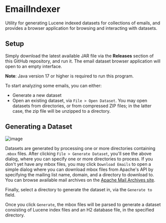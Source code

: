 # EmailIndexer
Utility for generating Lucene indexed datasets for collections of emails, and provides a browser application for browsing and interacting with datasets.

## Setup
Simply download the latest available JAR file via the **Releases** section of this GitHub repository, and run it. The email dataset browser application will open to an empty interface.

**Note**: Java version 17 or higher is required to run this program.

To start analyzing some emails, you can either:
- Generate a new dataset
- Open an existing dataset, via `File > Open Dataset`. You may open datasets from directories, or from compressed ZIP files; in the latter case, the zip file will be unzipped to a directory.

## Generating a Dataset
![image](https://user-images.githubusercontent.com/9953867/160172140-2c91753d-d1b1-42ee-8907-ba108360cd68.png)

Datasets are generated by processing one or more directories containing `.mbox` files. After clicking `File > Generate Dataset`, you'll see the above dialog, where you can specify one or more directories to process. If you don't yet have any mbox files, you may click `Download Emails` to open a simple dialog where you can download mbox files from Apache's API by specifying the mailing list name, domain, and a directory to download to. You can browse available mail archives on the [Apache Mail Archives site](https://lists.apache.org/).

Finally, select a directory to generate the dataset in, via the `Generate to` field.

Once you click `Generate`, the mbox files will be parsed to generate a dataset consisting of Lucene index files and an H2 database file, in the specified directory.
